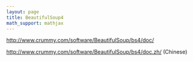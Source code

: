```yaml
---
layout: page
title: BeautifulSoup4
math_support: mathjax
---
```



http://www.crummy.com/software/BeautifulSoup/bs4/doc/

http://www.crummy.com/software/BeautifulSoup/bs4/doc.zh/ (Chinese)


